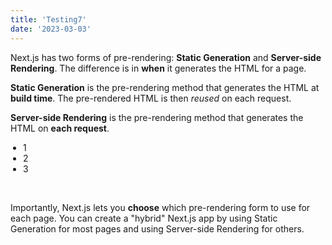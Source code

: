 ```yaml
---
title: 'Testing7'
date: '2023-03-03'
---
```


Next.js has two forms of pre-rendering: **Static Generation** and **Server-side Rendering**. The difference is in **when** it generates the HTML for a page. <br>

**Static Generation** is the pre-rendering method that generates the HTML at **build time**. The pre-rendered HTML is then _reused_ on each request.<br>

**Server-side Rendering** is the pre-rendering method that generates the HTML on **each request**.<br>

<ul class="list-disc" style="padding-left: 20px;">
<li>1</li>
<li>2</li>
<li>3</li>
</ul>

<br>

Importantly, Next.js lets you **choose** which pre-rendering form to use for each page. You can create a "hybrid" Next.js app by using Static Generation for most pages and using Server-side Rendering for others.
